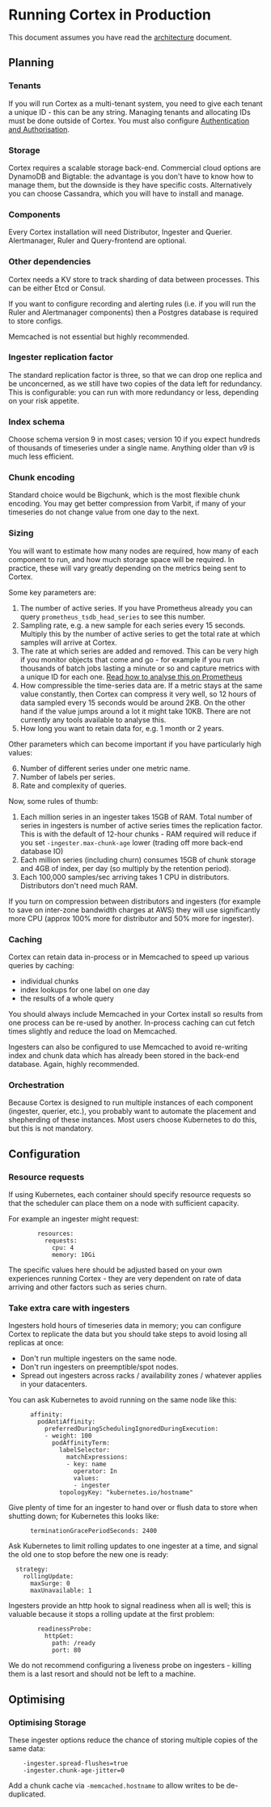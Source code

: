 # Running Cortex in Production

This document assumes you have read the
[architecture](architecture.md) document.

## Planning

### Tenants

If you will run Cortex as a multi-tenant system, you need to give each
tenant a unique ID - this can be any string. Managing tenants and
allocating IDs must be done outside of Cortex. You must also configure
[Authentication and Authorisation](auth.md).

### Storage

Cortex requires a scalable storage back-end.  Commercial cloud options
are DynamoDB and Bigtable: the advantage is you don't have to know how
to manage them, but the downside is they have specific costs.
Alternatively you can choose Cassandra, which you will have to install
and manage.

### Components

Every Cortex installation will need Distributor, Ingester and Querier.
Alertmanager, Ruler and Query-frontend are optional.

### Other dependencies

Cortex needs a KV store to track sharding of data between
processes. This can be either Etcd or Consul.

If you want to configure recording and alerting rules (i.e. if you
will run the Ruler and Alertmanager components) then a Postgres
database is required to store configs.

Memcached is not essential but highly recommended.

### Ingester replication factor

The standard replication factor is three, so that we can drop one
replica and be unconcerned, as we still have two copies of the data
left for redundancy. This is configurable: you can run with more
redundancy or less, depending on your risk appetite.

### Index schema

Choose schema version 9 in most cases; version 10 if you expect
hundreds of thousands of timeseries under a single name.  Anything
older than v9 is much less efficient.

### Chunk encoding

Standard choice would be Bigchunk, which is the most flexible chunk
encoding. You may get better compression from Varbit, if many of your
timeseries do not change value from one day to the next.

### Sizing

You will want to estimate how many nodes are required, how many of
each component to run, and how much storage space will be required.
In practice, these will vary greatly depending on the metrics being
sent to Cortex.

Some key parameters are:

 1. The number of active series. If you have Prometheus already you
 can query `prometheus_tsdb_head_series` to see this number.
 2. Sampling rate, e.g. a new sample for each series every 15
 seconds. Multiply this by the number of active series to get the
 total rate at which samples will arrive at Cortex.
 3. The rate at which series are added and removed. This can be very
 high if you monitor objects that come and go - for example if you run
 thousands of batch jobs lasting a minute or so and capture metrics
 with a unique ID for each one. [Read how to analyse this on
 Prometheus](https://www.robustperception.io/using-tsdb-analyze-to-investigate-churn-and-cardinality)
 4. How compressible the time-series data are. If a metric stays at
 the same value constantly, then Cortex can compress it very well, so
 12 hours of data sampled every 15 seconds would be around 2KB.  On
 the other hand if the value jumps around a lot it might take 10KB.
 There are not currently any tools available to analyse this.
 5. How long you want to retain data for, e.g. 1 month or 2 years.

Other parameters which can become important if you have particularly
high values:

 6. Number of different series under one metric name.
 7. Number of labels per series.
 8. Rate and complexity of queries.

Now, some rules of thumb:

 1. Each million series in an ingester takes 15GB of RAM. Total number
 of series in ingesters is number of active series times the
 replication factor. This is with the default of 12-hour chunks - RAM
 required will reduce if you set `-ingester.max-chunk-age` lower
 (trading off more back-end database IO)
 2. Each million series (including churn) consumes 15GB of chunk
 storage and 4GB of index, per day (so multiply by the retention
 period).
 3. Each 100,000 samples/sec arriving takes 1 CPU in distributors.
 Distributors don't need much RAM.

If you turn on compression between distributors and ingesters (for
example to save on inter-zone bandwidth charges at AWS) they will use
significantly more CPU (approx 100% more for distributor and 50% more
for ingester).

### Caching

Cortex can retain data in-process or in Memcached to speed up various
queries by caching:

 * individual chunks
 * index lookups for one label on one day
 * the results of a whole query

You should always include Memcached in your Cortex install so results
from one process can be re-used by another. In-process caching can cut
fetch times slightly and reduce the load on Memcached.

Ingesters can also be configured to use Memcached to avoid re-writing
index and chunk data which has already been stored in the back-end
database. Again, highly recommended.

### Orchestration

Because Cortex is designed to run multiple instances of each component
(ingester, querier, etc.), you probably want to automate the placement
and shepherding of these instances. Most users choose Kubernetes to do
this, but this is not mandatory.

## Configuration

### Resource requests

If using Kubernetes, each container should specify resource requests
so that the scheduler can place them on a node with sufficient capacity.

For example an ingester might request:

```
        resources:
          requests:
            cpu: 4
            memory: 10Gi
```

The specific values here should be adjusted based on your own
experiences running Cortex - they are very dependent on rate of data
arriving and other factors such as series churn.

### Take extra care with ingesters

Ingesters hold hours of timeseries data in memory; you can configure
Cortex to replicate the data but you should take steps to avoid losing
all replicas at once:
 - Don't run multiple ingesters on the same node.
 - Don't run ingesters on preemptible/spot nodes.
 - Spread out ingesters across racks / availability zones / whatever
   applies in your datacenters.

You can ask Kubernetes to avoid running on the same node like this:

```
      affinity:
        podAntiAffinity:
          preferredDuringSchedulingIgnoredDuringExecution:
          - weight: 100
            podAffinityTerm:
              labelSelector:
                matchExpressions:
                - key: name
                  operator: In
                  values:
                  - ingester
              topologyKey: "kubernetes.io/hostname"
```

Give plenty of time for an ingester to hand over or flush data to
store when shutting down; for Kubernetes this looks like:

```
      terminationGracePeriodSeconds: 2400
```

Ask Kubernetes to limit rolling updates to one ingester at a time, and
signal the old one to stop before the new one is ready:

```
  strategy:
    rollingUpdate:
      maxSurge: 0
      maxUnavailable: 1
```

Ingesters provide an http hook to signal readiness when all is well;
this is valuable because it stops a rolling update at the first
problem:

```
        readinessProbe:
          httpGet:
            path: /ready
            port: 80
```

We do not recommend configuring a liveness probe on ingesters -
killing them is a last resort and should not be left to a machine.


## Optimising

### Optimising Storage

These ingester options reduce the chance of storing multiple copies of
the same data:

        -ingester.spread-flushes=true
        -ingester.chunk-age-jitter=0

Add a chunk cache via `-memcached.hostname` to allow writes to be de-duplicated.
